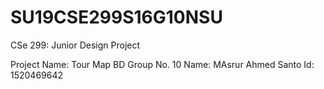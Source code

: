 # SU19CSE299S16G10NSU
CSe 299: Junior Design Project

Project Name: Tour Map BD
Group No. 10
Name: MAsrur Ahmed Santo
Id: 1520469642
